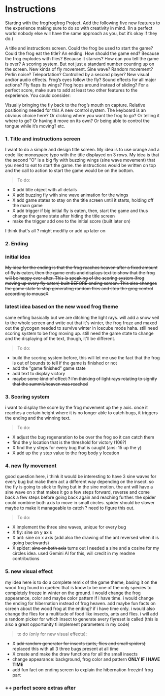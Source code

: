 # Instructions

Starting with the frogfrogfrog Project. Add the following five new features to the experience making sure to do so with creativity in mind. (In a perfect world nobody else will have the same approach as you, but it’s okay if they do.)

A title and instructions screen. Could the frog be used to start the game? Could the frog eat the title?
An ending. How should the game end? Because the frog explodes with flies? Because it starves? How can you tell the game is over?
A scoring system. But not just a standard number counting up on the screen.
New kinds of fly movement. Sine wave? Random movement? Perlin noise? Teleportation? Controlled by a second player?
New visual and/or audio effects. Frog’s eyes follow the fly? Sound effects for all major actions? Fly flaps its wings? Frog hops around instead of sliding?
For a perfect score, make sure to add at least two other features to the experience. You could consider:

Visually bringing the fly back to the frog’s mouth on capture. Relative positioning needed for this
A new control system. The keyboard is an obvious choice here? Or clicking where you want the frog to go? Or telling it where to go? Or having it move on its own? Or being able to control the tongue while it’s moving?
etc.


### 1. Title and instructions screen

I want to do a simple and design title screen. My idea is to use orange and a code like monospace typo with the title displayed on 3 rows. My idea is that the second "O" is a big fly with buzzing wings (sine wave movement) that you need to eat to start the game. the instructions would be written on top and the call to action to start the game would be on the bottom. 

> To do:
- X add title object with all details 
- X add buzzing fly with sine wave animation for the wings
- X add game states to stay on the title screen until it starts, holding off the main game
- X add trigger if big initial fly is eaten, then, start the game and thus change the game state after hiding the title screen
- make the trigger add one to the initial score (built later on)

I think that's all ? might modifiy or add up later on

### 2. Ending

### initial idea
~~My idea for the ending is that the frog reaches heaven after a fixed amount of fly is eaten, then the game ends and displays text to show that the frog will be happy ever after. This is speaking of the scoring system (frog moving up every fly eaten) built BEFORE ending screen. This also changes the game state to stop generating random flies and stop the grog control according to mouseX~~

### latest idea based on the new wood frog theme

same enfing basically but we are ditching the light rays. will add a snow veil to the whole screen and write out that it's winter, the frog froze and maxed out the glycogen needed to survive winter in icecube mode haha. still need scoring system to be frog moving up. still need the game state to change and the displaying of the text, though, it'll be different.

> To do:
- build the scoring system before, this will let me use the fact that the frog is out of bounds to tell if the game is finished or not
- add the "game finished" game state
- add text to display victory
- ~~maybe some kind of effect ? I'm thinking of light rays rotating to signify that the summit/heaven was reached~~

### 3. Scoring system

i want to display the score by the frog movement up the y axis. once it reaches a certain height where it is no longer able to catch bugs, it triggers the ending and the winning text.

> To do:
- X adjust the bug regenaration to be over the frog so it can catch them
- find the y location that is the threshold for victory (106?)
- X find the y steps for every bug that is caught (ans: 15 up the y)
- X add up the y step value to the frog body y location

### 4. new fly movement

good question here, i think it would be interesting to have 3 sine waves for every bug but make them act a different way depending on the insect. so the fly is going to stick to flying but in the sine motion. the ant will have a sine wave on x that makes it go a few steps forward, reverse and come back a few steps before going back again and reaching further. the spider could combine both axis to move in small circles. spider should be slower maybe to make it manageable to catch ? need to figure this out.

> To do:
- X implement the three sine waves, unique for every bug
- X fly: sine on y axis
- X ant: sine on x axis (add also the drawing of the ant reversed when it is going backwards)
- X spider: ~~sine on both axis~~ turns out i needed a sine and a cosine for my circles idea. used Gemini AI for this, will credit in my readme contributions


### 5. new visual effect

my idea here is to do a complete remix of the game theme, basing it on the wood frog found in quebec that is know to be one of the only species to completely freeze in winter on the ground. i would change the frog appearance, color and maybe color pattern if i have time. i would change the ending for hibernation instead of frog heaven. add maybe fun facts on screen about the wood frog at the ending? if i have time only. i would also change the flies for a multitude of food like insects, ants and flies. i will add a random picker for which insect to generate avery flyreset is called (this is also a great opportunity ti implement parameters in my code)

> to do (only for new visual effects):
- X ~~add random generator for insects (ants, flies and small spiders)~~ replaced this with all 3 three bugs present at all time 
- X create and make the draw functions for all the small insects
- change appearance: background, frog color and pattern **ONLY IF I HAVE TIME**
- add fun fact on ending screen to explain the hibernation freezinf frog part

### ++ perfect score extras after